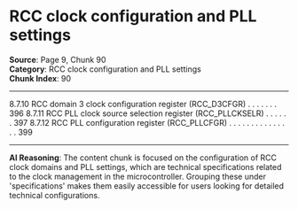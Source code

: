 # RCC clock configuration and PLL settings

**Source**: Page 9, Chunk 90  
**Category**: RCC clock configuration and PLL settings  
**Chunk Index**: 90

---

8.7.10 RCC domain 3 clock configuration register (RCC_D3CFGR) . . . . . . . 396
8.7.11 RCC PLL clock source selection register (RCC_PLLCKSELR) . . . . . . 397
8.7.12 RCC PLL configuration register (RCC_PLLCFGR) . . . . . . . . . . . . . . . 399

---

**AI Reasoning**: The content chunk is focused on the configuration of RCC clock domains and PLL settings, which are technical specifications related to the clock management in the microcontroller. Grouping these under 'specifications' makes them easily accessible for users looking for detailed technical configurations.
